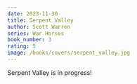 ```yaml
---
date: 2023-11-30
title: Serpent Valley
author: Scott Warren
series: War Horses
book_number: 3
rating: 5
image: /books/covers/serpent_valley.jpg
---
```


<span class="book-title">Serpent Valley</span> is in progress!
